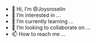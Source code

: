 - 👋 Hi, I’m @Joysroselin
- 👀 I’m interested in ...
- 🌱 I’m currently learning ...
- 💞️ I’m looking to collaborate on ...
- 📫 How to reach me ...

<!---
Joysroselin/Joysroselin is a ✨ special ✨ repository because its `README.md` (this file) appears on your GitHub profile.
You can click the Preview link to take a look at your changes.
--->
